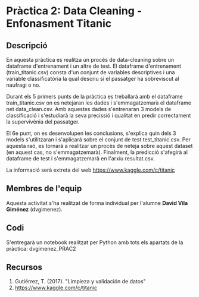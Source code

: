 # Pràctica 2: Data Cleaning - Enfonasment Titanic

## Descripció
En aquesta pràctica es realitza un procès de data-cleaning sobre un dataframe d'entrenament i un altre de test.
El dataframe d'entrenament (train_titanic.csv) consta d'un conjunt de variables descriptives i una variable classificatòria la qual descriu si el passatger ha sobreviscut al naufragi o no.

Durant els 5 primers punts de la pràctica es treballarà amb el dataframe train_titanic.csv on es netejaran les dades i s'emmagatzemarà el dataframe net data_clean.csv. Amb aquestes dades s'entrenaran 3 models de classificació i s'estudiarà la seva precissió i qualitat en predir correctament la supervivènia del passatger.

El 6e punt, on es desenvolupen les conclusions, s'explica quin dels 3 models s'utilitzaran i s'aplicarà sobre el conjunt de test test_titanic.csv. Per aquesta raó, es tornarà a realitzar un procès de neteja sobre aquest dataset (en aquest cas, no s'emmagatzemarà).
Finalment, la predicció s'afegirà al dataframe de test i s'emmagatzemarà en l'arxiu resultat.csv.

La informació serà extreta del web https://www.kaggle.com/c/titanic


## Membres de l'equip
Aquesta activitat s'ha realitzat de forma individual per l'alumne **David Vila Giménez** (dvgimenez).

## Codi
S'entregarà un notebook realitzat per Python amb tots els apartats de la pràctica: dvgimenez_PRAC2
  
## Recursos
1. Gutiérrez, T. (2017). "Limpieza y validación de datos"
2. https://www.kaggle.com/c/titanic

